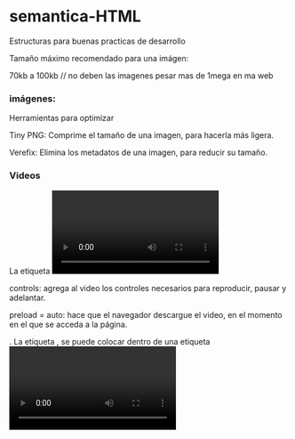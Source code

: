 # semantica-HTML
Estructuras para buenas practicas de desarrollo

Tamaño máximo recomendado para una imágen:

70kb a 100kb   // no deben las imagenes pesar mas de 1mega en ma web
###  imágenes:

Herramientas para optimizar

Tiny PNG: Comprime el tamaño de una imagen, para hacerla más ligera.

Verefix: Elimina los metadatos de una imagen, para reducir su tamaño.

### Videos

La etiqueta <video>, tiene algunos atributos como:
.

controls: agrega al video los controles necesarios para reproducir, pausar y adelantar.

preload = auto: hace que el navegador descargue el video, en el momento en el que se acceda a la página.

.
La etiqueta <source>, se puede colocar dentro de una etiqueta <video> varias veces, para especificar diferentes rutas. Esto para asegurar que cualquier navegador pueda mostrar el video.
  
  
